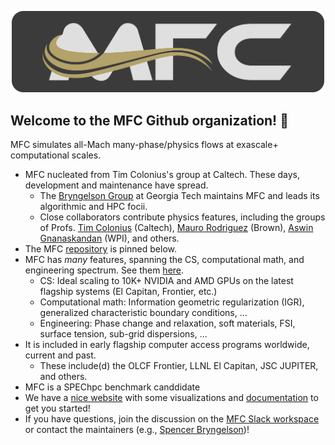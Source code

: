 <p align="center">
  <img src="banner.png" alt="MFC Banner" width="500"/></center>
</p>

## Welcome to the MFC Github organization! 👋

MFC simulates all-Mach many-phase/physics flows at exascale+ computational scales.
* MFC nucleated from Tim Colonius's group at Caltech. These days, development and maintenance have spread. 
  * The  <a href="https://comp-physics.group">Bryngelson Group</a> at Georgia Tech maintains MFC and leads its algorithmic and HPC focii.
  * Close collaborators contribute physics features, including the groups of Profs. <a href="https://colonius.caltech.edu/">Tim Colonius</a> (Caltech), <a href="https://vivo.brown.edu/display/mrodri97">Mauro Rodriguez</a> (Brown), <a href="https://www.wpi.edu/people/faculty/agnanaskandan">Aswin Gnanaskandan</a> (WPI), and others.
* The MFC [repository](https://github.com/MFlowCode/MFC) is pinned below.
* MFC has _many_ features, spanning the CS, computational math, and engineering spectrum. See them [here](https://github.com/MFlowCode/MFC/blob/master/README.md#what-else-can-this-thing-do).
  * CS: Ideal scaling to 10K+ NVIDIA and AMD GPUs on the latest flagship systems (El Capitan, Frontier, etc.)
  * Computational math: Information geometric regularization (IGR), generalized characteristic boundary conditions, ...
  * Engineering: Phase change and relaxation, soft materials, FSI, surface tension, sub-grid dispersions, ...
* It is included in early flagship computer access programs worldwide, current and past.
  * These include(d) the OLCF Frontier, LLNL El Capitan, JSC JUPITER, and others.
* MFC is a SPEChpc benchmark canddidate
* We have a [nice website](https://mflowcode.github.io/) with some visualizations and [documentation](https://mflowcode.github.io/documentation/index.html) to get you started!
* If you have questions, join the discussion on the [MFC Slack workspace](https://join.slack.com/t/mflowcode/shared_invite/zt-y75wibvk-g~zztjknjYkK1hFgCuJxVw) or contact the maintainers (e.g., [Spencer Bryngelson](mailto:shb@gatech.edu))!
